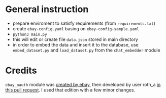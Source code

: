 # General instruction
- prepare enviroment to satisfy requirements (from `requirements.txt`)
- create `ebay-config.yaml` basing on `ebay-config-sample.yaml`
- `python3 main.py`
- this will edit or create file `data.json` stored in main directory
- in order to embed the data and insert it to the database, use `embed_dataset.py` and `load_dataset.py` from the `chat_embedder` module
# Credits
`ebay_oauth` module was [created by ebay](https://github.com/eBay/ebay-oauth-python-client/), then developed by user roth_a [in this pull request](https://github.com/eBay/ebay-oauth-python-client/pull/6). I used that edition with a few minor changes.